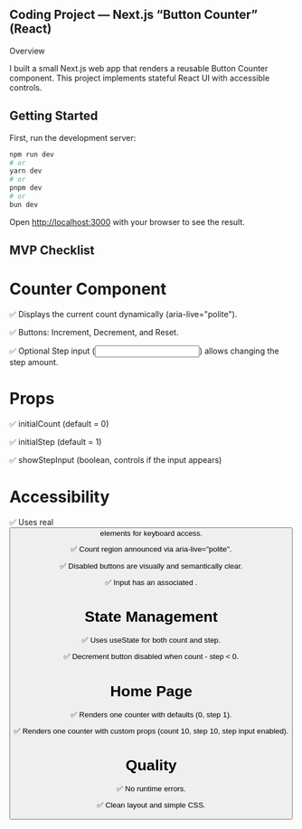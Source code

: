 ## Coding Project — Next.js “Button Counter” (React)
Overview

I built a small Next.js web app that renders a reusable Button Counter component. This project implements stateful React UI with accessible controls.

## Getting Started

First, run the development server:

```bash
npm run dev
# or
yarn dev
# or
pnpm dev
# or
bun dev
```

Open [http://localhost:3000](http://localhost:3000) with your browser to see the result.

## MVP Checklist
# Counter Component

✅ Displays the current count dynamically (aria-live="polite").

✅ Buttons: Increment, Decrement, and Reset.

✅ Optional Step input (<input type="number">) allows changing the step amount.

# Props

✅ initialCount (default = 0)

✅ initialStep (default = 1)

✅ showStepInput (boolean, controls if the input appears)

# Accessibility

✅ Uses real <button> elements for keyboard access.

✅ Count region announced via aria-live="polite".

✅ Disabled buttons are visually and semantically clear.

✅ Input has an associated <label>.

# State Management

✅ Uses useState for both count and step.

✅ Decrement button disabled when count - step < 0.

# Home Page

✅ Renders one counter with defaults (0, step 1).

✅ Renders one counter with custom props (count 10, step 10, step input enabled).

# Quality

✅ No runtime errors.

✅ Clean layout and simple CSS.